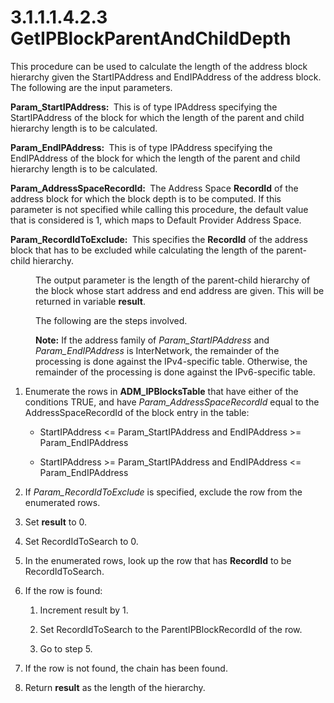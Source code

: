 <html dir="LTR" xmlns:mshelp="http://msdn.microsoft.com/mshelp" xmlns:ddue="http://ddue.schemas.microsoft.com/authoring/2003/5" xmlns:xlink="http://www.w3.org/1999/xlink" xmlns:tool="http://www.microsoft.com/tooltip">
 <body>
 <div id="header">
 <h1 class="heading">3.1.1.1.4.2.3 GetIPBlockParentAndChildDepth</h1>
 </div>
 <div id="mainSection">
 <div id="mainBody">
 <div id="allHistory" class="saveHistory"></div>
 <div id="sectionSection0" class="section" name="collapseableSection">
 

<p>This procedure can be used to calculate the length of the
address block hierarchy given the StartIPAddress and EndIPAddress of the
address block. The following are the input parameters.</p>

<p><b>Param_StartIPAddress: </b> This is of type
IPAddress specifying the StartIPAddress of the block for which the length of
the parent and child hierarchy length is to be calculated.</p>

<p><b>Param_EndIPAddress: </b> This is of type IPAddress
specifying the EndIPAddress of the block for which the length of the parent and
child hierarchy length is to be calculated.</p>

<p><b>Param_AddressSpaceRecordId: </b> The Address Space
<b>RecordId</b> of the address block for which the block depth is to be
computed. If this parameter is not specified while calling this procedure, the
default value that is considered is 1, which maps to Default Provider Address
Space.</p>

<p><b>Param_RecordIdToExclude: </b> This specifies the <b>RecordId</b>
of the address block that has to be excluded while calculating the length of
the parent-child hierarchy. </p>

<dl>
<dd>
<p>The output parameter is the length of the
parent-child hierarchy of the block whose start address and end address are
given. This will be returned in variable <b>result</b>.</p>
</dd>
<dd>
<p>The following are the steps involved.</p>
</dd>
<dd>
<p><b>Note:</b> If the
address family of <i>Param_StartIPAddress</i> and <i>Param_EndIPAddress</i> is
InterNetwork, the remainder of the processing is done against the IPv4-specific
table. Otherwise, the remainder of the processing is done against the
IPv6-specific table.</p>
</dd></dl>





<ol><li><p><span> </span>Enumerate the
rows in <b>ADM_IPBlocksTable</b> that have either of the conditions TRUE, and
have <i>Param_AddressSpaceRecordId</i> equal to the AddressSpaceRecordId of the
block entry in the table:</p>

<ul><li><p><span><span> 
</span></span>StartIPAddress &lt;= Param_StartIPAddress and EndIPAddress &gt;=
Param_EndIPAddress </p>

</li><li><p><span><span> 
</span></span>StartIPAddress &gt;= Param_StartIPAddress and EndIPAddress &lt;= Param_EndIPAddress</p>

</li></ul></li><li><p><span> </span>If <i>Param_RecordIdToExclude</i>
is specified, exclude the row from the enumerated rows.</p>

</li><li><p><span> </span>Set <b>result</b>
to 0.</p>

</li><li><p><span> </span>Set
RecordIdToSearch to 0.</p>

</li><li><p><span> </span>In the
enumerated rows, look up the row that has <b>RecordId</b> to be
RecordIdToSearch.</p>

</li><li><p><span> </span>If the row is
found:</p>

<ol><li><p><span> </span>Increment result
by 1.</p>

</li><li><p><span> </span>Set
RecordIdToSearch to the ParentIPBlockRecordId of the row.</p>

</li><li><p><span> </span>Go to step 5.</p>

</li></ol></li><li><p><span> </span>If the row is
not found, the chain has been found.</p>

</li><li><p><span> </span>Return <b>result</b>
as the length of the hierarchy.</p>

</li></ol>
 </div>
 </div>
 </div>
 </body>
</html>